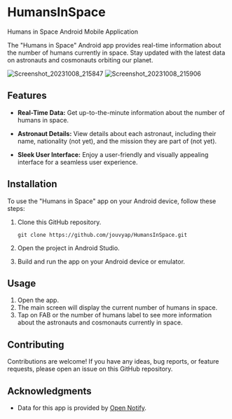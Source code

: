 # HumansInSpace
Humans in Space Android Mobile Application

The "Humans in Space" Android app provides real-time information about the number of humans currently in space. Stay updated with the latest data on astronauts and cosmonauts orbiting our planet.

![Screenshot_20231008_215847](https://github.com/jouvyap/HumansInSpace/assets/7111281/c76da898-616e-44df-8947-196666e4fdb8)
![Screenshot_20231008_215906](https://github.com/jouvyap/HumansInSpace/assets/7111281/1282d2c8-2d0b-44ee-b8e5-3ea17d5b8721)

## Features

- **Real-Time Data:** Get up-to-the-minute information about the number of humans in space.

- **Astronaut Details:** View details about each astronaut, including their name, nationality (not yet), and the mission they are part of (not yet).

- **Sleek User Interface:** Enjoy a user-friendly and visually appealing interface for a seamless user experience.

## Installation

To use the "Humans in Space" app on your Android device, follow these steps:

1. Clone this GitHub repository.

   ```
   git clone https://github.com/jouvyap/HumansInSpace.git
   ```
2. Open the project in Android Studio.
3. Build and run the app on your Android device or emulator.

## Usage

1. Open the app.
2. The main screen will display the current number of humans in space.
3. Tap on FAB or the number of humans label to see more information about the astronauts and cosmonauts currently in space.

## Contributing

Contributions are welcome! If you have any ideas, bug reports, or feature requests, please open an issue on this GitHub repository.

## Acknowledgments

- Data for this app is provided by [Open Notify](http://open-notify.org/).
